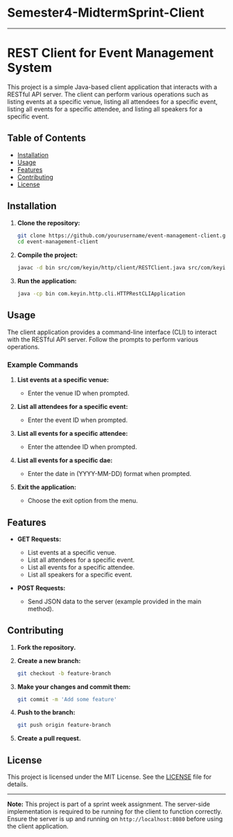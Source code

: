 # Semester4-MidtermSprint-Client
---
# REST Client for Event Management System

This project is a simple Java-based client application that interacts with a RESTful API server. The client can perform various operations such as listing events at a specific venue, listing all attendees for a specific event, listing all events for a specific attendee, and listing all speakers for a specific event.

## Table of Contents

- [Installation](#installation)
- [Usage](#usage)
- [Features](#features)
- [Contributing](#contributing)
- [License](#license)

## Installation

1. **Clone the repository:**

    ```sh
    git clone https://github.com/yourusername/event-management-client.git
    cd event-management-client
    ```

2. **Compile the project:**

    ```sh
    javac -d bin src/com/keyin/http/client/RESTClient.java src/com/keyin/http/cli/HTTPRestCLIApplication.java
    ```

3. **Run the application:**

    ```sh
    java -cp bin com.keyin.http.cli.HTTPRestCLIApplication
    ```

## Usage

The client application provides a command-line interface (CLI) to interact with the RESTful API server. Follow the prompts to perform various operations.

### Example Commands

1. **List events at a specific venue:**

    - Enter the venue ID when prompted.

2. **List all attendees for a specific event:**

    - Enter the event ID when prompted.

3. **List all events for a specific attendee:**

    - Enter the attendee ID when prompted.

4. **List all events for a specific dae:**

    - Enter the date in (YYYY-MM-DD) format when prompted.

5. **Exit the application:**

    - Choose the exit option from the menu.

## Features

- **GET Requests:**
  - List events at a specific venue.
  - List all attendees for a specific event.
  - List all events for a specific attendee.
  - List all speakers for a specific event.

- **POST Requests:**
  - Send JSON data to the server (example provided in the main method).

## Contributing

1. **Fork the repository.**

2. **Create a new branch:**

    ```sh
    git checkout -b feature-branch
    ```

3. **Make your changes and commit them:**

    ```sh
    git commit -m 'Add some feature'
    ```

4. **Push to the branch:**

    ```sh
    git push origin feature-branch
    ```

5. **Create a pull request.**

## License

This project is licensed under the MIT License. See the [LICENSE](LICENSE) file for details.

---

**Note:** This project is part of a sprint week assignment. The server-side implementation is required to be running for the client to function correctly. Ensure the server is up and running on `http://localhost:8080` before using the client application.
